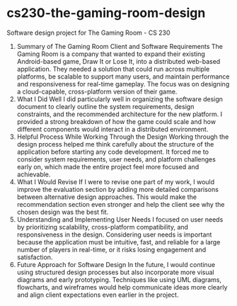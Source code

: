 # cs230-the-gaming-room-design
Software design project for The Gaming Room - CS 230
1. Summary of The Gaming Room Client and Software Requirements
The Gaming Room is a company that wanted to expand their existing Android-based game, Draw It or Lose It, into a distributed web-based application. They needed a solution that could run across multiple platforms, be scalable to support many users, and maintain performance and responsiveness for real-time gameplay. The focus was on designing a cloud-capable, cross-platform version of their game.
2. What I Did Well
I did particularly well in organizing the software design document to clearly outline the system requirements, design constraints, and the recommended architecture for the new platform. I provided a strong breakdown of how the game could scale and how different components would interact in a distributed environment.
3. Helpful Process While Working Through the Design
Working through the design process helped me think carefully about the structure of the application before starting any code development. It forced me to consider system requirements, user needs, and platform challenges early on, which made the entire project feel more focused and achievable.
4. What I Would Revise
If I were to revise one part of my work, I would improve the evaluation section by adding more detailed comparisons between alternative design approaches. This would make the recommendation section even stronger and help the client see why the chosen design was the best fit.
5. Understanding and Implementing User Needs
I focused on user needs by prioritizing scalability, cross-platform compatibility, and responsiveness in the design. Considering user needs is important because the application must be intuitive, fast, and reliable for a large number of players in real-time, or it risks losing engagement and satisfaction.
6. Future Approach for Software Design
In the future, I would continue using structured design processes but also incorporate more visual diagrams and early prototyping. Techniques like using UML diagrams, flowcharts, and wireframes would help communicate ideas more clearly and align client expectations even earlier in the project.

